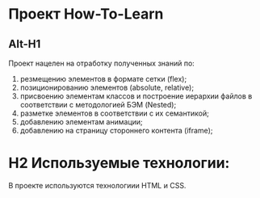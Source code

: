 # Проект How-To-Learn

## Alt-H1

Проект нацелен на отработку полученных знаний по:

1. резмещению элементов в формате сетки (flex);
2. позиционированию элементов (absolute, relative);
3. присвоению элементам классов и построение иерархии файлов в соответствии с методологией БЭМ (Nested);
4. разметке элементов в соответствии с их семантикой;
5. добавлению элементам анимации;
6. добавлению на страницу стороннего контента (iframe);

# H2 Используемые технологии:

В проекте используются технологиии HTML и CSS.
